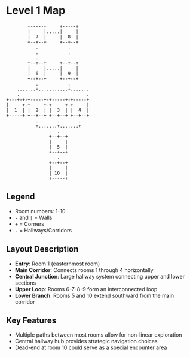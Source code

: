 # Level 1 Map

```
        +-----+     +-----+
        |     |.....|     |
        |  7  |     |  8  |
        +--+--+     +--+--+
           .           .
           .           .
           .           .
        +--+--+     +--+--+
        |     |.....|     |
        |  6  |     |  9  |
        +--+--+     +--+--+
           .           .
    .......+...........+.......
    .                         .
+---+-+-+-----+-+-----+-+-----+
|     +-+     +-+     +-+     |
|  1  | |  2  | |  3  | |  4  |
+-----+ +--+--+ +--+--+ +--+--+
           .       .       .
           +.......+.......+
                   .
                +--+--+
                |     |
                |  5  |
                +--+--+
                   .
                +--+--+
                |     |
                | 10  |
                +-----+
```

## Legend
- Room numbers: 1-10
- `-` and `|` = Walls
- `+` = Corners
- `.` = Hallways/Corridors

## Layout Description
- **Entry**: Room 1 (easternmost room)
- **Main Corridor**: Connects rooms 1 through 4 horizontally
- **Central Junction**: Large hallway system connecting upper and lower sections
- **Upper Loop**: Rooms 6-7-8-9 form an interconnected loop
- **Lower Branch**: Rooms 5 and 10 extend southward from the main corridor

## Key Features
- Multiple paths between most rooms allow for non-linear exploration
- Central hallway hub provides strategic navigation choices
- Dead-end at room 10 could serve as a special encounter area
